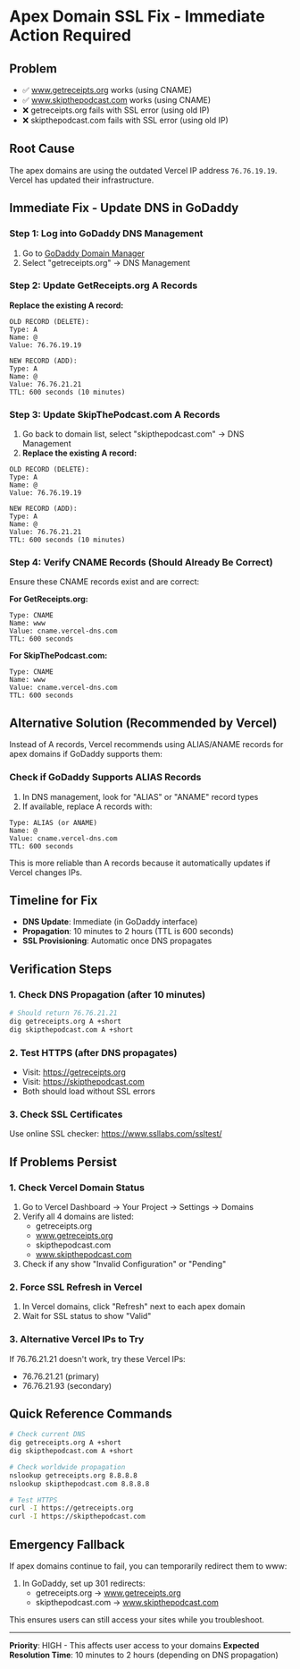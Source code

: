 # Apex Domain SSL Fix - Immediate Action Required

## Problem
- ✅ www.getreceipts.org works (using CNAME)
- ✅ www.skipthepodcast.com works (using CNAME)
- ❌ getreceipts.org fails with SSL error (using old IP)
- ❌ skipthepodcast.com fails with SSL error (using old IP)

## Root Cause
The apex domains are using the outdated Vercel IP address `76.76.19.19`. Vercel has updated their infrastructure.

## Immediate Fix - Update DNS in GoDaddy

### Step 1: Log into GoDaddy DNS Management

1. Go to [GoDaddy Domain Manager](https://dcc.godaddy.com/manage/)
2. Select "getreceipts.org" → DNS Management

### Step 2: Update GetReceipts.org A Records

**Replace the existing A record:**

```
OLD RECORD (DELETE):
Type: A
Name: @
Value: 76.76.19.19

NEW RECORD (ADD):
Type: A
Name: @
Value: 76.76.21.21
TTL: 600 seconds (10 minutes)
```

### Step 3: Update SkipThePodcast.com A Records

1. Go back to domain list, select "skipthepodcast.com" → DNS Management
2. **Replace the existing A record:**

```
OLD RECORD (DELETE):
Type: A
Name: @
Value: 76.76.19.19

NEW RECORD (ADD):
Type: A
Name: @
Value: 76.76.21.21
TTL: 600 seconds (10 minutes)
```

### Step 4: Verify CNAME Records (Should Already Be Correct)

Ensure these CNAME records exist and are correct:

**For GetReceipts.org:**
```
Type: CNAME
Name: www
Value: cname.vercel-dns.com
TTL: 600 seconds
```

**For SkipThePodcast.com:**
```
Type: CNAME
Name: www
Value: cname.vercel-dns.com
TTL: 600 seconds
```

## Alternative Solution (Recommended by Vercel)

Instead of A records, Vercel recommends using ALIAS/ANAME records for apex domains if GoDaddy supports them:

### Check if GoDaddy Supports ALIAS Records

1. In DNS management, look for "ALIAS" or "ANAME" record types
2. If available, replace A records with:

```
Type: ALIAS (or ANAME)
Name: @
Value: cname.vercel-dns.com
TTL: 600 seconds
```

This is more reliable than A records because it automatically updates if Vercel changes IPs.

## Timeline for Fix

- **DNS Update**: Immediate (in GoDaddy interface)
- **Propagation**: 10 minutes to 2 hours (TTL is 600 seconds)
- **SSL Provisioning**: Automatic once DNS propagates

## Verification Steps

### 1. Check DNS Propagation (after 10 minutes)
```bash
# Should return 76.76.21.21
dig getreceipts.org A +short
dig skipthepodcast.com A +short
```

### 2. Test HTTPS (after DNS propagates)
- Visit: https://getreceipts.org
- Visit: https://skipthepodcast.com
- Both should load without SSL errors

### 3. Check SSL Certificates
Use online SSL checker: https://www.ssllabs.com/ssltest/

## If Problems Persist

### 1. Check Vercel Domain Status
1. Go to Vercel Dashboard → Your Project → Settings → Domains
2. Verify all 4 domains are listed:
   - getreceipts.org
   - www.getreceipts.org
   - skipthepodcast.com
   - www.skipthepodcast.com
3. Check if any show "Invalid Configuration" or "Pending"

### 2. Force SSL Refresh in Vercel
1. In Vercel domains, click "Refresh" next to each apex domain
2. Wait for SSL status to show "Valid"

### 3. Alternative Vercel IPs to Try
If 76.76.21.21 doesn't work, try these Vercel IPs:
- 76.76.21.21 (primary)
- 76.76.21.93 (secondary)

## Quick Reference Commands

```bash
# Check current DNS
dig getreceipts.org A +short
dig skipthepodcast.com A +short

# Check worldwide propagation
nslookup getreceipts.org 8.8.8.8
nslookup skipthepodcast.com 8.8.8.8

# Test HTTPS
curl -I https://getreceipts.org
curl -I https://skipthepodcast.com
```

## Emergency Fallback

If apex domains continue to fail, you can temporarily redirect them to www:

1. In GoDaddy, set up 301 redirects:
   - getreceipts.org → www.getreceipts.org
   - skipthepodcast.com → www.skipthepodcast.com

This ensures users can still access your sites while you troubleshoot.

---

**Priority**: HIGH - This affects user access to your domains
**Expected Resolution Time**: 10 minutes to 2 hours (depending on DNS propagation)
